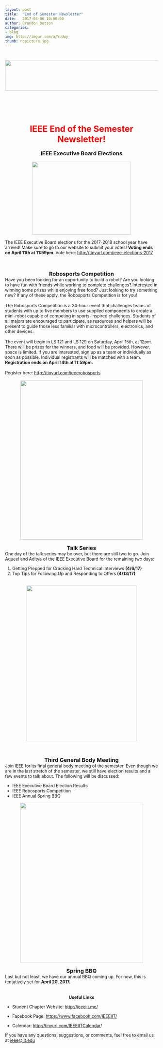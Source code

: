 ```yaml
---
layout: post
title:  "End of Semester Newsletter"
date:   2017-04-06 10:00:00
author: Brandon Dotson
categories: 
- blog
img: http://imgur.com/a/YuUwy
thumb: nopicture.jpg
---
```


<h1><a href="http://ieee.iit.edu/" target="_blank"><img align="none" height="100" src="https://gallery.mailchimp.com/8f0638c241465fc4dfa51a387/images/ieee_email_sig.png" style="width: 600px; height: 100px; margin: 0px;" width="600" /></a><br />
&nbsp;</h1>
<br />
<h1 class="null" style="text-align: center;"><span style="color:#FF0000">IEEE End of the Semester Newsletter!</span></h1>
<center><span style="font-size:18px"><strong>IEEE Executive Board Elections</strong></span></center>
&nbsp;

<center><img height="239" src="http://i.imgur.com/jzS6g4N.jpg" width="326" /></center>
<br />
The IEEE Executive Board elections for the 2017-2018 school year have arrived! Make sure to go to our website to submit your votes! <strong>Voting ends on April 11th at 11:59pm. </strong>Vote here: <a href="http://tinyurl.com/ieee-elections-2017" target="_blank">http://tinyurl.com/ieee-elections-2017</a><br />
&nbsp;

<div id="success">&nbsp;</div>
&nbsp;

<center><strong><span style="font-size:18px">Robosports Competition</span></strong></center>
Have you been looking for an opportunity to build a robot? Are you looking to have fun with friends while working to complete challenges? Interested in winning some prizes while enjoying free food? Just looking to try something new? If any of these apply, the Robosports Competition is for you!<br />
<br />
The Robosports Competition is a 24-hour event that challenges teams of students with up to five members to use supplied components to create a mini-robot capable of competing in sports-inspired challenges. Students of all majors are encouraged to participate, as resources and helpers will be present to guide those less familiar with microcontrollers, electronics, and other devices.<br />
<br />
The event will begin in LS 121 and LS 129 on Saturday, April 15th, at 12pm. There will be prizes for the winners, and food will be provided. However, space is limited. If you are interested, sign up as a team or individually as soon as possible. Individual registrants will be matched with a team.<strong> Registration ends on April 14th at 11:59pm. </strong><br />
<br />
Register here: <a href="http://tinyurl.com/ieeerobosports " target="_blank">http://tinyurl.com/ieeerobosports </a><br />
&nbsp;
<center><img data-file-id="3583277" height="523" src="https://gallery.mailchimp.com/8f0638c241465fc4dfa51a387/images/53ccdf61-c60b-4908-ac78-4220cb35f27d.jpg" style="border: 0px none; margin: 0px;" width="403" /></center>
&nbsp;

<center><span style="font-size:18px"><strong>Talk Series</strong></span></center>
One day of the talk series may be over, but there are still two to go. Join Aqueel and Aditya of the IEEE Executive Board for the remaining two days:

<ol>
	<li>Getting Prepped for Cracking Hard Technical Interviews <strong>(4/6/17)</strong></li>
	<li>Top Tips for Following Up and Responding to Offers <strong>(4/13/17)&nbsp;</strong></li>
</ol>
&nbsp;

<center><img data-file-id="3569858" height="512" src="https://gallery.mailchimp.com/8f0638c241465fc4dfa51a387/images/32cc16d9-de6f-46a5-aeab-15bfcc6bdee9.jpg" style="border: 0px  ; width: 362px; height: 512px; margin: 0px;" width="362" /></center>
<br />
<br />
&nbsp;
<center><span style="font-size:18px"><strong>Third General Body Meeting</strong></span></center>
Join IEEE for its final general body meeting of the semester. Even though we are in the last stretch of the semester, we still have election results and a few events to talk about. The following will be discussed:

<ul>
	<li>IEEE Executive Board Election Results</li>
	<li>IEEE Robosports Competition</li>
	<li>IEEE Annual Spring BBQ</li>
</ul>

<center><img data-file-id="3583217" height="525" src="https://gallery.mailchimp.com/8f0638c241465fc4dfa51a387/images/b6a95415-cabb-4781-8958-38b1ec85fe45.jpg" style="border: 0px none; margin: 0px;" width="405" /></center>
&nbsp;

<center><span style="font-size:18px"><strong>Spring BBQ</strong></span></center>
Last but not least, we have our annual BBQ coming up. For now, this is tentatively set for <strong>April 20, 2017.</strong><br />
<br />
&nbsp;
<center><span style="font-size:14px"><strong>Useful Links</strong></span></center>

<ul id="docs-internal-guid-7a5d224c-438a-5aa0-7a99-78132fd1782b">
	<li dir="ltr">
	<p dir="ltr">Student Chapter Website: <a href="http://ieeeiit.me/">http://ieeeiit.me/</a></p>
	</li>
	<li dir="ltr">
	<p dir="ltr">Facebook Page: <a href="https://www.facebook.com/IEEEIIT/">https://www.facebook.com/IEEEIIT/</a></p>
	</li>
	<li dir="ltr">
	<p dir="ltr">Calendar: <a href="http://tinyurl.com/IEEEIITCalendar">http://tinyurl.com/IEEEIITCalendar</a>/</p>
	</li>
</ul>
If you have any questions, suggestions, or comments, feel free to email us at <a href="mailto:ieee@iit.edu" target="_blank">ieee@iit.edu</a>
